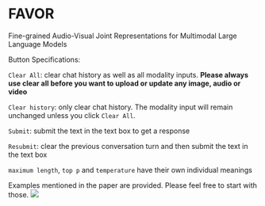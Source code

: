 # FAVOR
Fine-grained Audio-Visual Joint Representations for Multimodal Large Language Models


Button Specifications:

`Clear All`: clear chat history as well as all modality inputs. **Please always use clear all before you want to upload or update any image, audio or video** 

`Clear history`: only clear chat history. The modality input will remain unchanged unless you click `Clear All`.

`Submit`: submit the text in the text box to get a response

`Resubmit`: clear the previous conversation turn and then submit the text in the text box

`maximum length`, `top p` and `temperature` have their own individual meanings

Examples mentioned in the paper are provided. Please feel free to start with those.
<a href='https://61433fecda89efb2a8.gradio.live'><img src='https://img.shields.io/badge/gradio-demo-blue'></a>
